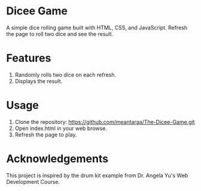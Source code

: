 # Dicee Game
A simple dice rolling game built with HTML, CSS, and JavaScript. Refresh the page to roll two dice and see the result.

# Features
1. Randomly rolls two dice on each refresh.
2. Displays the result.

# Usage
1. Clone the repository: https://github.com/meantaraa/The-Dicee-Game.git
2. Open index.html in your web browse.
3. Refresh the page to play.

# Acknowledgements
This project is inspired by the drum kit example from Dr. Angela Yu's Web Development Course.
